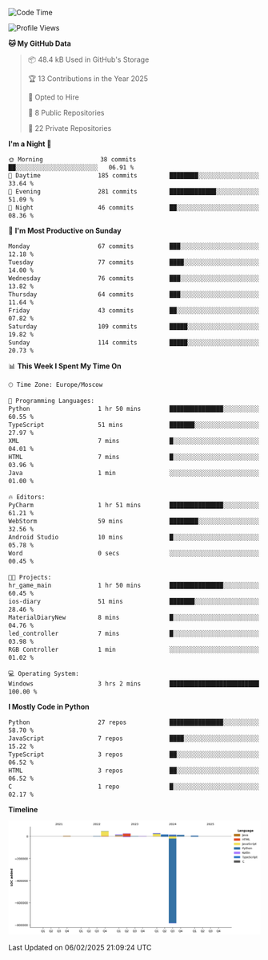 <!--START_SECTION:waka-->
![Code Time](http://img.shields.io/badge/Code%20Time-594%20hrs%2034%20mins-blue)

![Profile Views](http://img.shields.io/badge/Profile%20Views-7-blue)

**🐱 My GitHub Data** 

> 📦 48.4 kB Used in GitHub's Storage 
 > 
> 🏆 13 Contributions in the Year 2025
 > 
> 💼 Opted to Hire
 > 
> 📜 8 Public Repositories 
 > 
> 🔑 22 Private Repositories 
 > 
**I'm a Night 🦉** 

```text
🌞 Morning                38 commits          ██░░░░░░░░░░░░░░░░░░░░░░░   06.91 % 
🌆 Daytime                185 commits         ████████░░░░░░░░░░░░░░░░░   33.64 % 
🌃 Evening                281 commits         █████████████░░░░░░░░░░░░   51.09 % 
🌙 Night                  46 commits          ██░░░░░░░░░░░░░░░░░░░░░░░   08.36 % 
```
📅 **I'm Most Productive on Sunday** 

```text
Monday                   67 commits          ███░░░░░░░░░░░░░░░░░░░░░░   12.18 % 
Tuesday                  77 commits          ████░░░░░░░░░░░░░░░░░░░░░   14.00 % 
Wednesday                76 commits          ███░░░░░░░░░░░░░░░░░░░░░░   13.82 % 
Thursday                 64 commits          ███░░░░░░░░░░░░░░░░░░░░░░   11.64 % 
Friday                   43 commits          ██░░░░░░░░░░░░░░░░░░░░░░░   07.82 % 
Saturday                 109 commits         █████░░░░░░░░░░░░░░░░░░░░   19.82 % 
Sunday                   114 commits         █████░░░░░░░░░░░░░░░░░░░░   20.73 % 
```


📊 **This Week I Spent My Time On** 

```text
🕑︎ Time Zone: Europe/Moscow

💬 Programming Languages: 
Python                   1 hr 50 mins        ███████████████░░░░░░░░░░   60.55 % 
TypeScript               51 mins             ███████░░░░░░░░░░░░░░░░░░   27.97 % 
XML                      7 mins              █░░░░░░░░░░░░░░░░░░░░░░░░   04.01 % 
HTML                     7 mins              █░░░░░░░░░░░░░░░░░░░░░░░░   03.96 % 
Java                     1 min               ░░░░░░░░░░░░░░░░░░░░░░░░░   01.00 % 

🔥 Editors: 
PyCharm                  1 hr 51 mins        ███████████████░░░░░░░░░░   61.21 % 
WebStorm                 59 mins             ████████░░░░░░░░░░░░░░░░░   32.56 % 
Android Studio           10 mins             █░░░░░░░░░░░░░░░░░░░░░░░░   05.78 % 
Word                     0 secs              ░░░░░░░░░░░░░░░░░░░░░░░░░   00.45 % 

🐱‍💻 Projects: 
hr_game_main             1 hr 50 mins        ███████████████░░░░░░░░░░   60.45 % 
ios-diary                51 mins             ███████░░░░░░░░░░░░░░░░░░   28.46 % 
MaterialDiaryNew         8 mins              █░░░░░░░░░░░░░░░░░░░░░░░░   04.76 % 
led_controller           7 mins              █░░░░░░░░░░░░░░░░░░░░░░░░   03.98 % 
RGB Controller           1 min               ░░░░░░░░░░░░░░░░░░░░░░░░░   01.02 % 

💻 Operating System: 
Windows                  3 hrs 2 mins        █████████████████████████   100.00 % 
```

**I Mostly Code in Python** 

```text
Python                   27 repos            ███████████████░░░░░░░░░░   58.70 % 
JavaScript               7 repos             ████░░░░░░░░░░░░░░░░░░░░░   15.22 % 
TypeScript               3 repos             ██░░░░░░░░░░░░░░░░░░░░░░░   06.52 % 
HTML                     3 repos             ██░░░░░░░░░░░░░░░░░░░░░░░   06.52 % 
C                        1 repo              █░░░░░░░░░░░░░░░░░░░░░░░░   02.17 % 
```



**Timeline**

![Lines of Code chart](https://raw.githubusercontent.com/adlemx/adlemx/main/assets/bar_graph.png)


 Last Updated on 06/02/2025 21:09:24 UTC
<!--END_SECTION:waka-->
